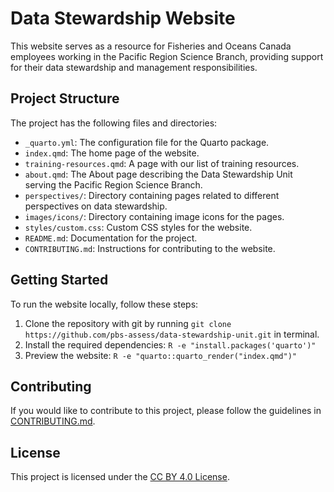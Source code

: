 # Data Stewardship Website

This website serves as a resource for Fisheries and Oceans Canada employees working in the Pacific Region Science Branch, providing support for their data stewardship and management responsibilities.

## Project Structure

The project has the following files and directories:

- `_quarto.yml`: The configuration file for the Quarto package.
- `index.qmd`: The home page of the website.
- `training-resources.qmd`: A page with our list of training resources. 
- `about.qmd`: The About page describing the Data Stewardship Unit serving the Pacific Region Science Branch.
- `perspectives/`: Directory containing pages related to different perspectives on data stewardship.
- `images/icons/`: Directory containing image icons for the pages.
- `styles/custom.css`: Custom CSS styles for the website.
- `README.md`: Documentation for the project.
- `CONTRIBUTING.md`: Instructions for contributing to the website. 

## Getting Started

To run the website locally, follow these steps:

1. Clone the repository with git by running `git clone https://github.com/pbs-assess/data-stewardship-unit.git` in terminal. 
2. Install the required dependencies: `R -e "install.packages('quarto')"`
3. Preview the website: `R -e "quarto::quarto_render("index.qmd")"`

## Contributing

If you would like to contribute to this project, please follow the guidelines in [CONTRIBUTING.md](CONTRIBUTING.md).

## License

This project is licensed under the [CC BY 4.0 License](https://creativecommons.org/licenses/by/4.0/).

